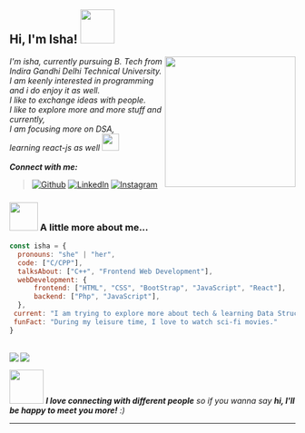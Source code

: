 <h2> Hi, I'm Isha! <img src="https://media.giphy.com/media/kBZ212yGzFaxgkSIKW/giphy.gif" width="60"></h2>
<img align='right' src="https://media.giphy.com/media/ieyl9zmCjO4b4t6qoY/giphy.gif" width="230">
<p><em> I'm isha, currently pursuing B. Tech from Indira Gandhi Delhi Technical University.<br>I am keenly interested in programming and i do enjoy it as well.<br> I like to exchange ideas with people.<br> I like to explore more and more stuff and currently,<br> I am focusing more on DSA,<br> learning react-js as well <img src="https://media.giphy.com/media/l1J9wQIaj0He3bTSU/giphy.gif" width="30"> 
  <br><br><b>Connect with me:</b></em></p>

> [![Github](https://img.shields.io/badge/GitHub-100000?style=for-the-badge&logo=github&logoColor=white)](https://github.com/falselunatic)
> [![LinkedIn](https://img.shields.io/badge/LinkedIn-0077B5?style=for-the-badge&logo=linkedin&logoColor=white)](https://www.linkedin.com/in/falselunatic/)
> [![Instagram](https://img.shields.io/badge/Instagram-E4405F?style=for-the-badge&logo=instagram&logoColor=white)](https://www.instagram.com/falselunaticc/)


### <img src="https://media.giphy.com/media/PTtGoz2GijZToMhh38/giphy.gif" width="50"> A little more about me...  

```javascript
const isha = {
  pronouns: "she" | "her",
  code: ["C/CPP"],
  talksAbout: ["C++", "Frontend Web Development"],
  webDevelopment: {
      frontend: ["HTML", "CSS", "BootStrap", "JavaScript", "React"],
      backend: ["Php", "JavaScript"],
  },
 current: "I am trying to explore more about tech & learning Data Structures and Algorithms as well",
 funFact: "During my leisure time, I love to watch sci-fi movies."
}
```
<br>
<div>
<img align = "left" src="https://github-readme-stats.vercel.app/api?username=falselunatic&hide=stars&show_icons=true&theme=dracula&line_height=32">
<img align = "  right" src="https://github-readme-stats.vercel.app/api/top-langs/?username=falselunatic&count_private=true&theme=dracula">
</div>

<img src="https://media.giphy.com/media/LnQjpWaON8nhr21vNW/giphy.gif" width="60"> <em><b>I love connecting with different people</b> so if you wanna say <b>hi, I'll be happy to meet you more!</b> :)</em>

---
